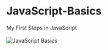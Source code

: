 # JavaScript-Basics
My First Steps in JavaScript
<br/>
<br/>
![JavaScript Basics](https://user-images.githubusercontent.com/114162692/230791497-1449ff46-de0c-460b-bc9b-ff10c6552431.png)
